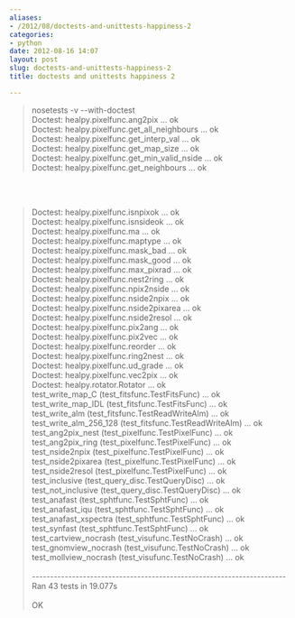 ```yaml
---
aliases:
- /2012/08/doctests-and-unittests-happiness-2
categories:
- python
date: 2012-08-16 14:07
layout: post
slug: doctests-and-unittests-happiness-2
title: doctests and unittests happiness 2

---
```


<blockquote>
 nosetests -v --with-doctest
 <br/>
 Doctest: healpy.pixelfunc.ang2pix ... ok
 <br/>
 Doctest: healpy.pixelfunc.get_all_neighbours ... ok
 <br/>
 Doctest: healpy.pixelfunc.get_interp_val ... ok
 <br/>
 Doctest: healpy.pixelfunc.get_map_size ... ok
 <br/>
 Doctest: healpy.pixelfunc.get_min_valid_nside ... ok
 <br/>
 Doctest: healpy.pixelfunc.get_neighbours ... ok
</blockquote>
<br/>
<a name="more">
</a>
<br/>
<blockquote>
 Doctest: healpy.pixelfunc.isnpixok ... ok
 <br/>
 Doctest: healpy.pixelfunc.isnsideok ... ok
 <br/>
 Doctest: healpy.pixelfunc.ma ... ok
 <br/>
 Doctest: healpy.pixelfunc.maptype ... ok
 <br/>
 Doctest: healpy.pixelfunc.mask_bad ... ok
 <br/>
 Doctest: healpy.pixelfunc.mask_good ... ok
 <br/>
 Doctest: healpy.pixelfunc.max_pixrad ... ok
 <br/>
 Doctest: healpy.pixelfunc.nest2ring ... ok
 <br/>
 Doctest: healpy.pixelfunc.npix2nside ... ok
 <br/>
 Doctest: healpy.pixelfunc.nside2npix ... ok
 <br/>
 Doctest: healpy.pixelfunc.nside2pixarea ... ok
 <br/>
 Doctest: healpy.pixelfunc.nside2resol ... ok
 <br/>
 Doctest: healpy.pixelfunc.pix2ang ... ok
 <br/>
 Doctest: healpy.pixelfunc.pix2vec ... ok
 <br/>
 Doctest: healpy.pixelfunc.reorder ... ok
 <br/>
 Doctest: healpy.pixelfunc.ring2nest ... ok
 <br/>
 Doctest: healpy.pixelfunc.ud_grade ... ok
 <br/>
 Doctest: healpy.pixelfunc.vec2pix ... ok
 <br/>
 Doctest: healpy.rotator.Rotator ... ok
 <br/>
 test_write_map_C (test_fitsfunc.TestFitsFunc) ... ok
 <br/>
 test_write_map_IDL (test_fitsfunc.TestFitsFunc) ... ok
 <br/>
 test_write_alm (test_fitsfunc.TestReadWriteAlm) ... ok
 <br/>
 test_write_alm_256_128 (test_fitsfunc.TestReadWriteAlm) ... ok
 <br/>
 test_ang2pix_nest (test_pixelfunc.TestPixelFunc) ... ok
 <br/>
 test_ang2pix_ring (test_pixelfunc.TestPixelFunc) ... ok
 <br/>
 test_nside2npix (test_pixelfunc.TestPixelFunc) ... ok
 <br/>
 test_nside2pixarea (test_pixelfunc.TestPixelFunc) ... ok
 <br/>
 test_nside2resol (test_pixelfunc.TestPixelFunc) ... ok
 <br/>
 test_inclusive (test_query_disc.TestQueryDisc) ... ok
 <br/>
 test_not_inclusive (test_query_disc.TestQueryDisc) ... ok
 <br/>
 test_anafast (test_sphtfunc.TestSphtFunc) ... ok
 <br/>
 test_anafast_iqu (test_sphtfunc.TestSphtFunc) ... ok
 <br/>
 test_anafast_xspectra (test_sphtfunc.TestSphtFunc) ... ok
 <br/>
 test_synfast (test_sphtfunc.TestSphtFunc) ... ok
 <br/>
 test_cartview_nocrash (test_visufunc.TestNoCrash) ... ok
 <br/>
 test_gnomview_nocrash (test_visufunc.TestNoCrash) ... ok
 <br/>
 test_mollview_nocrash (test_visufunc.TestNoCrash) ... ok
 <br/>
 <br/>
 ----------------------------------------------------------------------
 <br/>
 Ran 43 tests in 19.077s
 <br/>
 <br/>
 OK
</blockquote>
